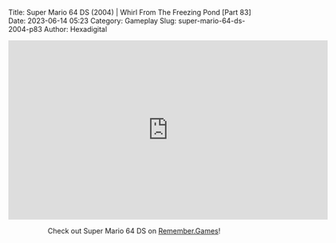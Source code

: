 Title: Super Mario 64 DS (2004) | Whirl From The Freezing Pond [Part 83]
Date: 2023-06-14 05:23
Category: Gameplay
Slug: super-mario-64-ds-2004-p83
Author: Hexadigital

<center><iframe src="https://www.youtube.com/embed/_YV6Js3rFDU?feature=oembed" allow="accelerometer; autoplay; encrypted-media; gyroscope; picture-in-picture" width="640" height="360" frameborder="0"></iframe>

Check out Super Mario 64 DS on [Remember.Games](https://remember.games/game/2250/super-mario-64-ds/)!</center>